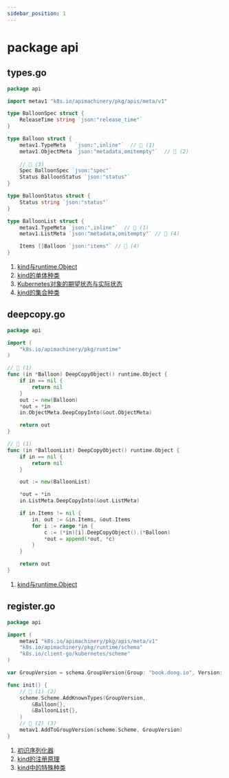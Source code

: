 ```yaml
---
sidebar_position: 1
---
```


# package api

## types.go
```go
package api

import metav1 "k8s.io/apimachinery/pkg/apis/meta/v1"

type BalloonSpec struct {
	ReleaseTime string `json:"release_time"`
}

type Balloon struct {
	metav1.TypeMeta   `json:",inline"`  // 🤖️ (1)
	metav1.ObjectMeta `json:"metadata,omitempty"`  // 🤖️ (2)
    
    // 🤖️ (3)
	Spec BalloonSpec `json:"spec"`
	Status BalloonStatus `json:"status"`
}

type BalloonStatus struct {
	Status string `json:"status"`
}

type BalloonList struct {
	metav1.TypeMeta `json:",inline"`  // 🤖️ (1)
	metav1.ListMeta `json:"metadata,omitempty"` // 🤖️ (4)

	Items []Balloon `json:"items"` // 🤖️ (4)
}
```

1. [kind与runtime.Object](../apimachinery/runtime.Object#kind与runtimeobject)
2. [kind的单体种类](../apimachinery/runtime.Object#单体类型)
3. [Kubernetes对象的期望状态与实际状态](../client-go/controller#Kubernetes对象的期望状态与实际状态)
4. [kind的集合种类](../apimachinery/runtime.Object#集合类型)


## deepcopy.go
```go
package api

import (
	"k8s.io/apimachinery/pkg/runtime"
)

// 🤖️ (1)
func (in *Balloon) DeepCopyObject() runtime.Object {
	if in == nil {
		return nil
	}
	out := new(Balloon)
	*out = *in
	in.ObjectMeta.DeepCopyInto(&out.ObjectMeta)

	return out
}

// 🤖️ (1)
func (in *BalloonList) DeepCopyObject() runtime.Object {
	if in == nil {
		return nil
	}

	out := new(BalloonList)

	*out = *in
	in.ListMeta.DeepCopyInto(&out.ListMeta)

	if in.Items != nil {
		in, out := &in.Items, &out.Items
		for i := range *in {
			c := (*in)[i].DeepCopyObject().(*Balloon)
			*out = append(*out, *c)
		}
	}

	return out
}

```
1. [kind与runtime.Object](../apimachinery/runtime.Object#kind与runtimeobject)

## register.go
```go
package api

import (
	metav1 "k8s.io/apimachinery/pkg/apis/meta/v1"
	"k8s.io/apimachinery/pkg/runtime/schema"
	"k8s.io/client-go/kubernetes/scheme"
)

var GroupVersion = schema.GroupVersion{Group: "book.dong.io", Version: "v1"}

func init() {
    // 🤖️ (1) (2)
	scheme.Scheme.AddKnownTypes(GroupVersion,
		&Balloon{},
		&BalloonList{},
	)
	// 🤖️ (2) (3)
	metav1.AddToGroupVersion(scheme.Scheme, GroupVersion)
}
```
1. [初识序列化器](../apimachinery/runtime.Object#初识序列化器)
2. [kind的注册原理](../apimachinery/client-go-and-apimachinery#client-go中的全局scheme对象)
3. [kind中的特殊种类](../apimachinery/gvk#再识kind)